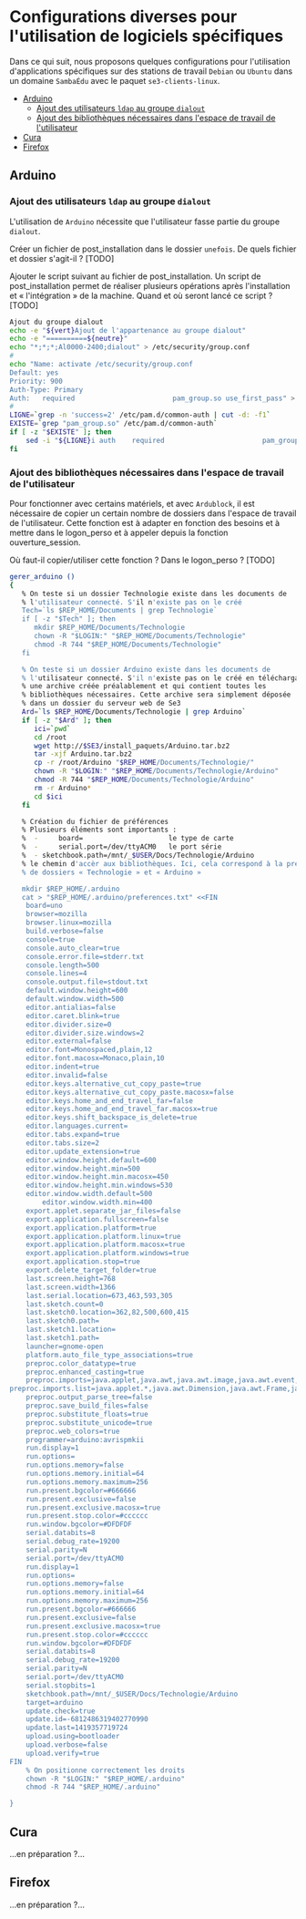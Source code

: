 # Configurations diverses pour l'utilisation de logiciels spécifiques


Dans ce qui suit, nous proposons quelques configurations pour l'utilisation d'applications spécifiques sur des stations de travail `Debian` ou `Ubuntu` dans un domaine `SambaÉdu` avec le paquet `se3-clients-linux`.

* [Arduino](#arduino)
    * [Ajout des utilisateurs `ldap` au groupe `dialout`](#ajout-des-utilisateurs-ldap-au-groupe-dialout)
    * [Ajout des bibliothèques nécessaires dans l'espace de travail de l'utilisateur](#ajout-des-bibliothèques-nécessaires-dans-lespace-de-travail-de-lutilisateur)
* [Cura](#cura)
* [Firefox](#firefox)


## Arduino

### Ajout des utilisateurs `ldap` au groupe `dialout`

L'utilisation de `Arduino` nécessite que l'utilisateur fasse partie du groupe `dialout`.

Créer un fichier de post_installation dans le dossier `unefois`. De quels fichier et dossier s'agit-il ? [TODO]

Ajouter le script suivant au fichier de post_installation. Un script de post_installation permet de réaliser plusieurs opérations après l'installation et « l'intégration » de la machine. Quand et où seront lancé ce script ? [TODO]

```sh
Ajout du groupe dialout
echo -e "${vert}Ajout de l'appartenance au groupe dialout"
echo -e "==========${neutre}"
echo "*;*;*;Al0000-2400;dialout" > /etc/security/group.conf
#
echo "Name: activate /etc/security/group.conf
Default: yes
Priority: 900
Auth-Type: Primary
Auth:   required                        pam_group.so use_first_pass" > /usr/share/pam-configs/my_groups
#
LIGNE=`grep -n 'success=2' /etc/pam.d/common-auth | cut -d: -f1`
EXISTE=`grep "pam_group.so" /etc/pam.d/common-auth`
if [ -z "$EXISTE" ]; then
    sed -i "${LIGNE}i auth    required                        pam_group.so use_first" /etc/pam.d/common-auth
fi
```

### Ajout des bibliothèques nécessaires dans l'espace de travail de l'utilisateur

Pour fonctionner avec certains matériels, et avec `Ardublock`, il est nécessaire de copier un certain nombre de dossiers dans l'espace de travail de l'utilisateur. Cette fonction est à adapter en fonction des besoins et à mettre dans le logon_perso et à appeler depuis la fonction ouverture_session.

Où faut-il copier/utiliser cette fonction ? Dans le logon_perso ? [TODO]

```sh
gerer_arduino ()
{
   % On teste si un dossier Technologie existe dans les documents de
   % l'utilisateur connecté. S'il n'existe pas on le créé
   Tech=`ls $REP_HOME/Documents | grep Technologie`
   if [ -z "$Tech" ]; then
      mkdir $REP_HOME/Documents/Technologie
      chown -R "$LOGIN:" "$REP_HOME/Documents/Technologie"
      chmod -R 744 "$REP_HOME/Documents/Technologie"
   fi

   % On teste si un dossier Arduino existe dans les documents de
   % l'utilisateur connecté. S'il n'existe pas on le créé en téléchargant
   % une archive créée préalablement et qui contient toutes les
   % bibliothèques nécessaires. Cette archive sera simplement déposée
   % dans un dossier du serveur web de Se3
   Ard=`ls $REP_HOME/Documents/Technologie | grep Arduino`
   if [ -z "$Ard" ]; then
      ici=`pwd`
      cd /root
      wget http://$SE3/install_paquets/Arduino.tar.bz2
      tar -xjf Arduino.tar.bz2
      cp -r /root/Arduino "$REP_HOME/Documents/Technologie/"
      chown -R "$LOGIN:" "$REP_HOME/Documents/Technologie/Arduino"
      chmod -R 744 "$REP_HOME/Documents/Technologie/Arduino"
      rm -r Arduino*
      cd $ici
   fi

   % Création du fichier de préférences
   % Plusieurs éléments sont importants :
   %  -     board=                     le type de carte
   %  -     serial.port=/dev/ttyACM0   le port série
   %  - sketchbook.path=/mnt/_$USER/Docs/Technologie/Arduino
   % le chemin d'accèr aux bibliothèques. Ici, cela correspond à la présence
   % de dossiers « Technologie » et « Arduino »

   mkdir $REP_HOME/.arduino
   cat > "$REP_HOME/.arduino/preferences.txt" <<FIN
    board=uno
    browser=mozilla
    browser.linux=mozilla
    build.verbose=false
    console=true
    console.auto_clear=true
    console.error.file=stderr.txt
    console.length=500
    console.lines=4
    console.output.file=stdout.txt
    default.window.height=600
    default.window.width=500
    editor.antialias=false
    editor.caret.blink=true
    editor.divider.size=0
    editor.divider.size.windows=2
    editor.external=false
    editor.font=Monospaced,plain,12
    editor.font.macosx=Monaco,plain,10
    editor.indent=true
    editor.invalid=false
    editor.keys.alternative_cut_copy_paste=true
    editor.keys.alternative_cut_copy_paste.macosx=false
    editor.keys.home_and_end_travel_far=false
    editor.keys.home_and_end_travel_far.macosx=true
    editor.keys.shift_backspace_is_delete=true
    editor.languages.current=
    editor.tabs.expand=true
    editor.tabs.size=2
    editor.update_extension=true
    editor.window.height.default=600
    editor.window.height.min=500
    editor.window.height.min.macosx=450
    editor.window.height.min.windows=530
    editor.window.width.default=500
        editor.window.width.min=400
    export.applet.separate_jar_files=false
    export.application.fullscreen=false
    export.application.platform=true
    export.application.platform.linux=true
    export.application.platform.macosx=true
    export.application.platform.windows=true
    export.application.stop=true
    export.delete_target_folder=true
    last.screen.height=768
    last.screen.width=1366
    last.serial.location=673,463,593,305
    last.sketch.count=0
    last.sketch0.location=362,82,500,600,415
    last.sketch0.path=
    last.sketch1.location=
    last.sketch1.path=
    launcher=gnome-open
    platform.auto_file_type_associations=true
    preproc.color_datatype=true
    preproc.enhanced_casting=true
    preproc.imports=java.applet,java.awt,java.awt.image,java.awt.event,java.io,java.net,java.text,java.util,java.util.zip,java.util.regex
preproc.imports.list=java.applet.*,java.awt.Dimension,java.awt.Frame,java.awt.event.MouseEvent,java.awt.event.KeyEvent,java.awt.event.FocusEvent,java.awt.Image,java.io.*,java.net.*,java.text.*,java.util.*,java.util.zip.*,java.util.regex.*
    preproc.output_parse_tree=false
    preproc.save_build_files=false
    preproc.substitute_floats=true
    preproc.substitute_unicode=true
    preproc.web_colors=true
    programmer=arduino:avrispmkii
    run.display=1
    run.options=
    run.options.memory=false
    run.options.memory.initial=64
    run.options.memory.maximum=256
    run.present.bgcolor=#666666
    run.present.exclusive=false
    run.present.exclusive.macosx=true
    run.present.stop.color=#cccccc
    run.window.bgcolor=#DFDFDF
    serial.databits=8
    serial.debug_rate=19200
    serial.parity=N
    serial.port=/dev/ttyACM0
    run.display=1
    run.options=
    run.options.memory=false
    run.options.memory.initial=64
    run.options.memory.maximum=256
    run.present.bgcolor=#666666
    run.present.exclusive=false
    run.present.exclusive.macosx=true
    run.present.stop.color=#cccccc
    run.window.bgcolor=#DFDFDF
    serial.databits=8
    serial.debug_rate=19200
    serial.parity=N
    serial.port=/dev/ttyACM0
    serial.stopbits=1
    sketchbook.path=/mnt/_$USER/Docs/Technologie/Arduino
    target=arduino
    update.check=true
    update.id=-6812486319402770990
    update.last=1419357719724
    upload.using=bootloader
    upload.verbose=false
    upload.verify=true
FIN
    % On positionne correctement les droits
    chown -R "$LOGIN:" "$REP_HOME/.arduino"
    chmod -R 744 "$REP_HOME/.arduino"

}

```


## Cura

…en préparation ?…


## Firefox

…en préparation ?…



